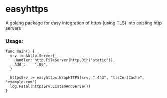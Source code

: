 # easyhttps
A golang package for easy integration of https (using TLS) into existing http servers

### Usage:

    func main() {
      srv := &http.Server{
        Handler: http.FileServer(http.Dir("static")),
        Addr:    ":80",
      }

      httpsSrv := easyhttps.WrapHTTPS(srv, ":443", "tlsCertCache", "example.com")
      log.Fatal(httpsSrv.ListenAndServe())
    }
   
